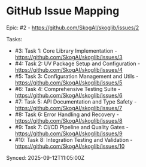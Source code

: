 # GitHub Issue Mapping

Epic: #2 - https://github.com/SkogAI/skoglib/issues/2

Tasks:
- #3: Task 1: Core Library Implementation - https://github.com/SkogAI/skoglib/issues/3
- #4: Task 2: UV Package Setup and Configuration - https://github.com/SkogAI/skoglib/issues/4
- #5: Task 3: Configuration Management and Utils - https://github.com/SkogAI/skoglib/issues/5
- #6: Task 4: Comprehensive Testing Suite - https://github.com/SkogAI/skoglib/issues/6
- #7: Task 5: API Documentation and Type Safety - https://github.com/SkogAI/skoglib/issues/7
- #8: Task 6: Error Handling and Recovery - https://github.com/SkogAI/skoglib/issues/8
- #9: Task 7: CI/CD Pipeline and Quality Gates - https://github.com/SkogAI/skoglib/issues/9
- #10: Task 8: Integration Testing and Validation - https://github.com/SkogAI/skoglib/issues/10

Synced: 2025-09-12T11:05:00Z